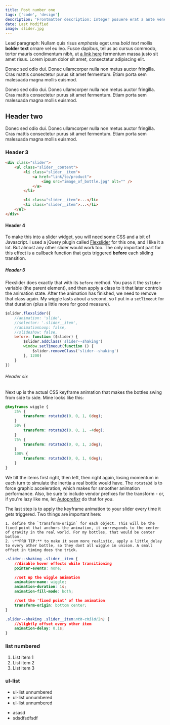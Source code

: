 ```yaml
---
title: Post number one
tags: ['code', 'design']
description: 'Frontmatter description: Integer posuere erat a ante venenatis dapibus posuere velit aliquet.'
date: Last Modified
image: slider.jpg
---
```


Lead paragraph: Nullam quis risus _emphasis_ eget urna _bold text_ mollis **bolder text** ornare vel eu leo. Fusce dapibus, tellus ac cursus commodo, tortor mauris condimentum nibh, ut [a link here](https://github.com/woocommerce/FlexSlider) fermentum massa justo sit amet risus. Lorem ipsum dolor sit amet, consectetur adipiscing elit.

Donec sed odio dui. Donec ullamcorper nulla non metus auctor fringilla. Cras mattis consectetur purus sit amet fermentum. Etiam porta sem malesuada magna mollis euismod.

Donec sed odio dui. Donec ullamcorper nulla non metus auctor fringilla. Cras mattis consectetur purus sit amet fermentum. Etiam porta sem malesuada magna mollis euismod.

## Header two

Donec sed odio dui. Donec ullamcorper nulla non metus auctor fringilla. Cras mattis consectetur purus sit amet fermentum. Etiam porta sem malesuada magna mollis euismod.

### Header 3

```html
<div class="slider">
	<ul class="slider__content">
		<li class="slider__item">
			<a href="link/to/product">
				<img src="image_of_bottle.jpg" alt="" />
			</a>
		</li>

		<li class="slider__item">...</li>
		<li class="slider__item">...</li>
	</ul>
</div>
```

#### Header 4

To make this into a slider widget, you will need some CSS and a bit of Javascript. I used a jQuery plugin called [Flexslider](https://github.com/woocommerce/FlexSlider) for this one, and I like it a lot. But almost any other slider would work too. The only important part for this effect is a callback function that gets triggered **before** each sliding transition.

##### Header 5

Flexslider does exactly that with its `before` method. You pass it the `$slider` variable (the parent element), and then apply a class to it that later controls the animation state. After the animation has finished, we need to remove that class again. My wiggle lasts about a second, so I put in a `setTimeout` for that duration (plus a little more for good measure).

```js
$slider.flexslider({
	//animation: 'slide',
	//selector: '.slider__item',
	//animationLoop: false,
	//slideshow: false,
	before: function ($slider) {
		$slider.addClass('slider--shaking')
		window.setTimeout(function () {
			$slider.removeClass('slider--shaking')
		}, 1200)
	}
})
```

###### Header six

Next up is the actual CSS keyframe animation that makes the bottles swing from side to side. Mine looks like this:

```css
@keyframes wiggle {
	25% {
		transform: rotate3d(0, 0, 1, 6deg);
	}
	50% {
		transform: rotate3d(0, 0, 1, -4deg);
	}
	75% {
		transform: rotate3d(0, 0, 1, 2deg);
	}
	100% {
		transform: rotate3d(0, 0, 1, 0deg);
	}
}
```

We tilt the items first right, then left, then right again, losing momentum in each turn to simulate the inertia a real bottle would have.
The `rotate3d` is to force graphic acceleration, which makes for smoother animation performance. Also, be sure to include vendor prefixes for the transform - or, if you're lazy like me, let [Autoprefixr](https://www.npmjs.com/package/gulp-autoprefixer) do that for you.

The last step is to apply the keyframe animation to your slider every time it gets triggered.
Two things are important here:

    1. define the `transform-origin` for each object. This will be the fixed point that anchors the animation, it corresponds to the center of gravity in the real world. For my bottles, that would be center bottom.
    2. 💡**PRO TIP:** to make it seem more realistic, apply a little delay to every other bottle, so they dont all wiggle in unison. A small offset in timing does the trick.

```css
.slider--shaking .slider__item {
	//disable hover effects while transitioning
	pointer-events: none;

	//set up the wiggle animation
	animation-name: wiggle;
	animation-duration: 1s;
	animation-fill-mode: both;

	//set the 'fixed point' of the animation
	transform-origin: bottom center;
}

.slider--shaking .slider__item:nth-child(2n) {
	//slightly offset every other item
	animation-delay: 0.1s;
}
```

### list numbered

1. List item 1
2. List item 2
3. List item 3

### ul-list

- ul-list unnumbered
- ul-list unnumbered
- ul-list unnumbered

* asasd
* sdsdfsdfsdf
